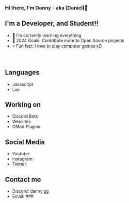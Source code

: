 ### Hi there, I'm Danny - aka [Daniel]👋 

## I'm a Developer, and Student!!

- 🌱 I’m currently learning everything
- 🥅 2024 Goals: Contribute more to Open Source projects
- ⚡ Fun fact: I love to play computer games xD

<br />

## Languages
- Javascript
- Lua

## Working on
- Discord Bots
- Websites
- GMod Plugins

## Social Media
- Youtube: 
- Instagram:
- Twitter:

## Contact me 
- Discord: danny.gg
- Email: ###
